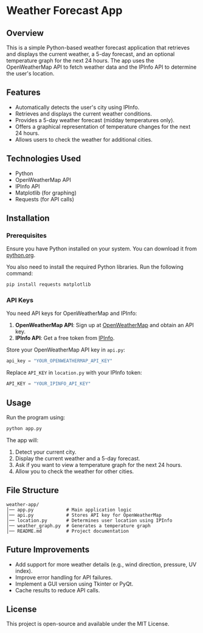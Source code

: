 # Weather Forecast App

## Overview

This is a simple Python-based weather forecast application that retrieves and displays the current weather, a 5-day forecast, and an optional temperature graph for the next 24 hours. The app uses the OpenWeatherMap API to fetch weather data and the IPInfo API to determine the user's location.

## Features

- Automatically detects the user's city using IPInfo.
- Retrieves and displays the current weather conditions.
- Provides a 5-day weather forecast (midday temperatures only).
- Offers a graphical representation of temperature changes for the next 24 hours.
- Allows users to check the weather for additional cities.

## Technologies Used

- Python
- OpenWeatherMap API
- IPInfo API
- Matplotlib (for graphing)
- Requests (for API calls)

## Installation

### Prerequisites

Ensure you have Python installed on your system. You can download it from [python.org](https://www.python.org/).

You also need to install the required Python libraries. Run the following command:

```sh
pip install requests matplotlib
```

### API Keys

You need API keys for OpenWeatherMap and IPInfo:

1. **OpenWeatherMap API**: Sign up at [OpenWeatherMap](https://openweathermap.org/) and obtain an API key.
2. **IPInfo API**: Get a free token from [IPInfo](https://ipinfo.io/).

Store your OpenWeatherMap API key in `api.py`:

```python
api_key = "YOUR_OPENWEATHERMAP_API_KEY"
```

Replace `API_KEY` in `location.py` with your IPInfo token:

```python
API_KEY = "YOUR_IPINFO_API_KEY"
```

## Usage

Run the program using:

```sh
python app.py
```

The app will:

1. Detect your current city.
2. Display the current weather and a 5-day forecast.
3. Ask if you want to view a temperature graph for the next 24 hours.
4. Allow you to check the weather for other cities.

## File Structure

```
weather-app/
│── app.py            # Main application logic
│── api.py            # Stores API key for OpenWeatherMap
│── location.py       # Determines user location using IPInfo
│── weather_graph.py  # Generates a temperature graph
│── README.md         # Project documentation
```

## Future Improvements

- Add support for more weather details (e.g., wind direction, pressure, UV index).
- Improve error handling for API failures.
- Implement a GUI version using Tkinter or PyQt.
- Cache results to reduce API calls.

## License

This project is open-source and available under the MIT License.


